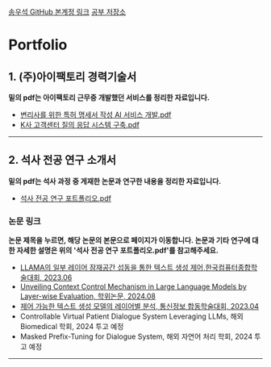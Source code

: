 [송우석 GitHub 본계정 링크](https://github.com/Songwooseok123)
[공부 저장소](https://github.com/Songwooseok123/Study_Space/wiki)
# Portfolio
## 1. (주)아이팩토리 경력기술서
**밑의 pdf는 아이팩토리 근무중 개발했던 서비스를 정리한 자료입니다.** 
- [변리사를 위한 특허 명세서 작성 AI 서비스 개발.pdf](https://github.com/user-attachments/files/19018277/AI.pdf)
- [K사 고객센터 질의 응답 시스템 구축.pdf](https://github.com/user-attachments/files/19018276/K.pdf)



------------------------------------------------------------------------


## 2. 석사 전공 연구 소개서
**밑의 pdf는 석사 과정 중 게재한 논문과 연구한 내용을 정리한 자료입니다.** 
- [석사 전공 연구 포트폴리오.pdf](https://github.com/user-attachments/files/19018278/default.pdf)




### 논문 링크

**논문 제목을 누르면, 해당 논문의 본문으로 페이지가 이동합니다. 논문과 기타 연구에 대한 자세한 설명은 위의 '석사 전공 연구 포트폴리오.pdf'를 참고해주세요.**

- [LLAMA의 일부 레이어 잠재공간 섭동을 통한 텍스트 생성 제어,한국컴퓨터종합학술대회, 2023.06](https://github.com/user-attachments/files/16415622/kcc_.pdf)
- [Unveiling Context Control Mechanism in Large Language Models by Layer-wise Evaluation, 학위논문, 2024.08](https://github.com/user-attachments/files/16415641/default.pdf)
- [제어 가능한 텍스트 생성 모델의 레이어별 분석, 통신정보 합동학술대회, 2023.04](https://github.com/user-attachments/files/16415634/default.pdf)
- Controllable Virtual Patient Dialogue System Leveraging LLMs, 해외 Biomedical 학회, 2024 투고 예정
- Masked Prefix-Tuning for Dialogue System, 해외 자연어 처리 학회, 2024 투고 예정

------------------------------------------------------------------------



